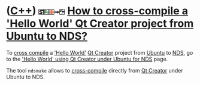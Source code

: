 # ([C++](Cpp.md)) ![STL](PicStl.png)![Qt Creator](PicQtCreator.png)![Ubuntu](PicUbuntu.png)![to](PicTo.png)![NDS](PicNds.png) [How to cross-compile a 'Hello World' Qt Creator project from Ubuntu to NDS?](CppCrossCompileQtCreatorUbuntuHelloWorldToNds.md)

To [cross compile](CppCrossCompile.md) a ['Hello World'](CppHelloWorld.md) [Qt Creator](CppQtCreator.md) project from
[Ubuntu](CppUbuntu.md) to [NDS](CppNds.md), go to the ['Hello World' using Qt Creator under Ubuntu for NDS](CppHelloWorldQtCreatorUbuntuNds.md) page.

The tool `ndsmake` allows to [cross-compile](CppCrossCompile.md) directly from [Qt Creator](CppQtCreator.md) under Ubuntu to NDS.

 

 

 

 

 

 

